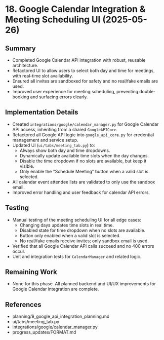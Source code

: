 # 18. Google Calendar Integration & Meeting Scheduling UI (2025-05-26)

## Summary
- Completed Google Calendar API integration with robust, reusable architecture.
- Refactored UI to allow users to select both day and time for meetings, with real-time slot availability.
- Ensured all invites are sandboxed for safety and no real/fake emails are used.
- Improved user experience for meeting scheduling, preventing double-booking and surfacing errors clearly.

## Implementation Details
- Created `integrations/google/calendar_manager.py` for Google Calendar API access, inheriting from a shared `GoogleAPICore`.
- Refactored all Google API logic into `google_api_core.py` for credential management and service setup.
- Updated UI (`ui/tabs/meeting_tab.py`) to:
  - Always show both day and time dropdowns.
  - Dynamically update available time slots when the day changes.
  - Disable the time dropdown if no slots are available, but keep it visible.
  - Only enable the "Schedule Meeting" button when a valid slot is selected.
- All calendar event attendee lists are validated to only use the sandbox email.
- Improved error handling and user feedback for calendar API errors.

## Testing
- Manual testing of the meeting scheduling UI for all edge cases:
  - Changing days updates time slots in real time.
  - Disabled state for time dropdown when no slots are available.
  - Button only enabled when a valid slot is selected.
  - No real/fake emails receive invites; only sandbox email is used.
- Verified that all Google Calendar API calls succeed and no 400 errors occur.
- Unit and integration tests for `CalendarManager` and related logic.

## Remaining Work
- None for this phase. All planned backend and UI/UX improvements for Google Calendar integration are complete.

## References
- planning/9_google_api_integration_planning.md
- ui/tabs/meeting_tab.py
- integrations/google/calendar_manager.py
- progress_updates/FORMAT.md 